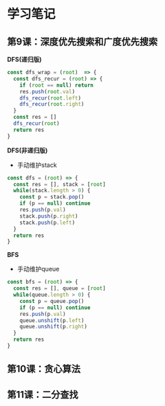 # 学习笔记

## 第9课：深度优先搜索和广度优先搜索

**DFS(递归版)**

```js
const dfs_wrap = (root)  => {
  const dfs_recur = (root) => {
    if (root == null) return
    res.push(root.val)
    dfs_recur(root.left)
    dfs_recur(root.right)
  }
  const res = []
  dfs_recur(root)
  return res
}
```

**DFS(非递归版)**

+ 手动维护stack

```js
const dfs = (root) => {
  const res = [], stack = [root]
  while(stack.length > 0) {
    const p = stack.pop()
    if (p == null) continue
    res.push(p.val)
    stack.push(p.right)
    stack.push(p.left)
  }
  return res
}
```

**BFS**

+ 手动维护queue

```js
const bfs = (root) => {
  const res = [], queue = [root]
  while(queue.length > 0) {
    const p = queue.pop()
    if (p == null) continue
    res.push(p.val)
    queue.unshift(p.left)
    queue.unshift(p.right)
  }
  return res
}
```

## 第10课：贪心算法

## 第11课：二分查找

